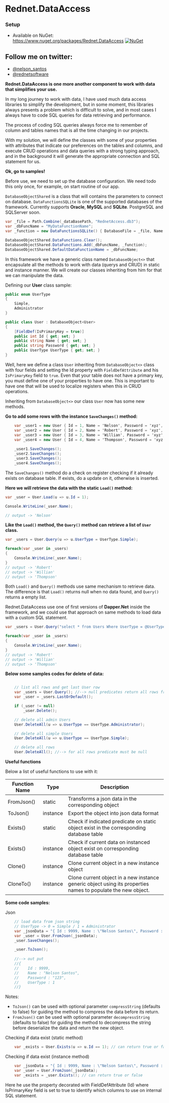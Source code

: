 # Rednet.DataAccess

### Setup
* Available on NuGet: https://www.nuget.org/packages/Rednet.DataAccess [![NuGet](https://img.shields.io/nuget/v/Rednet.DataAccess.svg?label=NuGet)](https://www.nuget.org/packages/Rednet.DataAccess/)

## Follow me on twitter:
* [@nelson_santos](https://twitter.com/rednetsoftware)
* [@rednetsoftware](https://twitter.com/nelson_santos)

**Rednet.DataAccess is one more another component to work with data that simplifies your use.**

In my long journey to work with data, I have used much data access libraries to simplify the development, but in some moment, this libraries always presents a problem which is difficult to solve, and in most cases I always have to code SQL queries for data retrieving and performance.

The process of coding SQL queries always force me to remember of column and tables names that is all the time changing in our projects.

With my solution, we will define the classes with some of your properties with attributes that indicate our preferences on the tables and columns, and execute CRUD operations and data queries with a strong typing approach, and in the background it will generate the appropriate connection and SQL statement for us.

**Ok, go to samples!**

Before use, we need to set up the database configuration. We need todo this only once, for example, on start routine of our app.

`DatabaseObjectShared` is a class that will contains the parameters to connect on database.
`DataFunctionsSQLite` is one of the supported databases of the framework.
Currently supports **Oracle**, **MySQL** and **SQLite**. PostgreSQL and SQLServer soon.

```C#
var _file = Path.Combine(_dataBasePath, "RednetAccess.db3");
var _dbFuncName = "MyDataFunctionName";
var _function = new DataFunctionsSQLite() { DatabaseFile = _file, Name = _dbFuncName };

DatabaseObjectShared.DataFunctions.Clear();
DatabaseObjectShared.DataFunctions.Add(_dbFuncName, _function);
DatabaseObjectShared.DefaultDataFunctionName = _dbFuncName;
```

In this framework we have a generic class named `DatabaseObject<>` that encapsulate all the methods to work with data (querys and CRUD) in static and instance manner.
We will create our classes inheriting from him for that we can manipulate the data.

Defining our **User** class sample:

```C#
public enum UserType
{
    Simple,
    Administrator
}

public class User : DatabaseObject<User>
{
    [FieldDef(IsPrimaryKey = true)]
    public int Id { get; set; }
    public string Name { get; set; }
    public string Password { get; set; }
    public UserType UserType { get; set; }
}
```

Well, here we define a class `User` inheriting from `DatabaseObject<>` class with four fields and setting the Id property with `FieldDefAttribute` and his `IsPrimaryKey` field to `true`. Even that your table does not have a primary key, you must define one of your properties to have one. This is important to have one that will be used to localize registers when this in CRUD operations.

Inheriting from `DatabaseObject<>` our class `User` now has some new methods.

**Go to add some rows with the instance `SaveChanges()` method:**
```C#
    var _user1 = new User { Id = 1, Name = 'Nelson', Password = 'xyz', UserType = UserType.Administrator };
    var _user2 = new User { Id = 2, Name = 'Robert', Password = 'xyz', UserType = UserType.Simple };
    var _user3 = new User { Id = 3, Name = 'Willian', Password = 'xyz', UserType = UserType.Simple };
    var _user4 = new User { Id = 4, Name = 'Thompson', Password = 'xyz', UserType = UserType.Simple };
    
    _user1.SaveChanges();
    _user2.SaveChanges();
    _user3.SaveChanges();
    _user4.SaveChanges();
```

The `SaveChanges()` method do a check on register checking if it already exists on database table. If exists, do a update on it, otherwise is inserted.

**Here we will retrieve the data with the static `Load()` method:**
```C#
var _user = User.Load(u => u.Id = 1);

Console.WriteLine(_user.Name);

// output -> 'Nelson'
```

**Like the `Load()` method, the `Query()` method can retrieve a list of `User` class.**

```C#
var _users = User.Query(u => u.UserType = UserType.Simple);

foreach(var _user in _users)
{
    Console.WriteLine(_user.Name);
}
// output -> 'Robert'
// output -> 'Willian'
// output -> 'Thompson'
```

Both `Load()` and `Query()` methods use same mechanism to retrieve data. The difference is that `Load()` returns null when no data found, and `Query()` returns a empty list.

Rednet.DataAccess use one of first versions of **Dapper.Net** inside the framework, and we could use that approach on same methods to load data with a custom SQL statement.

```C#
var _users = User.Query("select * from Users Where UserType = @UserType", new {UserType = UserType.Simple});

foreach(var _user in _users)
{
    Console.WriteLine(_user.Name);
}
// output -> 'Robert'
// output -> 'Willian'
// output -> 'Thompson'
```

**Below some samples codes for delete of data:**

```C#

    // list all rows and get last User row
    var _users = User.Query(); //--> null predicates return all rows from table
    var _user = _users.LastOrDefault();

    if (_user != null)
        _user.Delete();

    // delete all admin Users
    User.DeleteAll(u => u.UserType == UserType.Administrator);

    // delete all simple Users
    User.DeleteAll(u => u.UserType == UserType.Simple);

    // delete all rows
    User.DeleteAll(); //--> for all rows predicate must be null

```

**Useful functions**

Below a list of useful functions to use with it:

Function Name|Type|Description
-------------|----|-----------
FromJson()|static|Transforms a json data in the corresponding object
ToJson()|instance|Export the object into json data format
Exists()|static|Check if indicated predicate on static object exist in the corresponding database table
Exists()|instance|Check if current data on instanced object exist on corresponding database table
Clone()|instance|Clone current object in a new instance object
CloneTo<TTarget>()|instance|Clone current object in a new instance generic object using its properties names to populate the new object.

**Some code samples:**

Json
```C#
    // load data from json string
    // UserType -> 0 = Simple / 1 = Administrator
    var _jsonData = "{ Id : 9999, Name : \"Nelson Santos\", Password : \"123\", UserType : 1 }"; 
    var _user = User.FromJson(_jsonData);
    _user.SaveChanges();

    _user.ToJson();
    
    //--> out put 
    //{ 
    //    Id : 9999, 
    //    Name : "Nelson Santos", 
    //    Password : "123", 
    //    UserType : 1 
    //}
```
Notes:
* `ToJson()` can be used with optional parameter `compressString` (defaults to false) for guiding the method to compress the data before its return.
* `FromJson()` can be used with optional parameter `decompressString` (defaults to false) for guiding the method to decompress the string before deserialize the data and return the new object.

Checking if data exist (static method)
```C#
    var _exists = User.Exists(u => u.Id == 1); // can return true or false
```

Checking if data exist (instance method)
```C#
    var _jsonData = "{ Id : 9999, Name : \"Nelson Santos\", Password : \"123\", UserType : 1 }"; 
    var _user = User.FromJson(_jsonData);
    var _exists = _user.Exists(); // can return true or false
```

Here he use the property decorated with FieldDefAttribute (Id) where IsPrimaryKey field is set to true to identify which columns to use on internal SQL statement.
